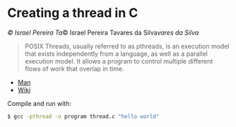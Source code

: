 # Creating a thread in C

*© Israel Pereira Ta*© Israel Pereira Tavares da Silva*vares da Silva*

> POSIX Threads, usually referred to as pthreads, is an execution model that exists independently from a language, as well as a parallel execution model. It allows a program to control multiple different flows of work that overlap in time. 

* [Man](https://man7.org/linux/man-pages/man7/pthreads.7.html)
* [Wiki](https://en.wikipedia.org/wiki/POSIX_Thread)


Compile and run with:

```bash
$ gcc -pthread -o program thread.c "hello world"
```


